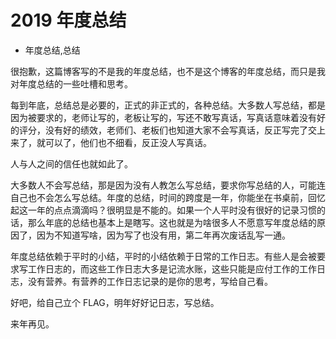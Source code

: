 # 2019 年度总结
- 年度总结,总结

很抱歉，这篇博客写的不是我的年度总结，也不是这个博客的年度总结，而只是我对年度总结的一些吐槽和思考。

每到年底，总结总是必要的，正式的非正式的，各种总结。大多数人写总结，都是因为被要求的，老师让写的，老板让写的，写还不敢写真话，写真话意味着没有好的评分，没有好的绩效，老师们、老板们也知道大家不会写真话，反正写完了交上来了，就可以了，他们也不细看，反正没人写真话。

人与人之间的信任也就如此了。

大多数人不会写总结，那是因为没有人教怎么写总结，要求你写总结的人，可能连自己也不会怎么写总结。年度的总结，时间的跨度是一年，你能坐在书桌前，回忆起这一年的点点滴滴吗？很明显是不能的。如果一个人平时没有很好的记录习惯的话，那么年底的总结也基本上是瞎写。这也就是为啥很多人不愿意写年度总结的原因了，因为不知道写啥，因为写了也没有用，第二年再次废话乱写一通。

年度总结依赖于平时的小结，平时的小结依赖于日常的工作日志。有些人是会被要求写工作日志的，而这些工作日志大多是记流水账，这些只能是应付工作的工作日志，没有营养。有营养的工作日志记录的是你的思考，写给自己看。

好吧，给自己立个 FLAG，明年好好记日志，写总结。

来年再见。
